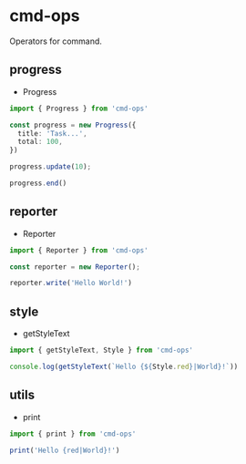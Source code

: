 # cmd-ops

Operators for command.

## progress

- Progress

```ts
import { Progress } from 'cmd-ops'

const progress = new Progress({
  title: 'Task...',
  total: 100,
})

progress.update(10);

progress.end()
```

## reporter

- Reporter

```ts
import { Reporter } from 'cmd-ops'

const reporter = new Reporter();

reporter.write('Hello World!')
```

## style

- getStyleText

```ts
import { getStyleText, Style } from 'cmd-ops'

console.log(getStyleText(`Hello {${Style.red}|World}!`))
```

## utils

- print

```ts
import { print } from 'cmd-ops'

print('Hello {red|World}!')
```